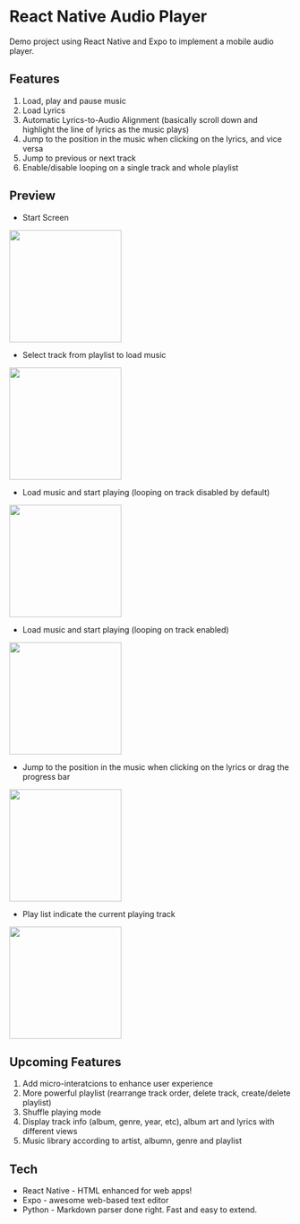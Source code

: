 # React Native Audio Player

Demo project using React Native and Expo to implement a mobile audio player. 


## Features

1) Load, play and pause music
2) Load Lyrics
3) Automatic Lyrics-to-Audio Alignment (basically scroll down and highlight the line of lyrics as the music plays)
4) Jump to the position in the music when clicking on the lyrics, and vice versa
5) Jump to previous or next track
6) Enable/disable looping on a single track and whole playlist

## Preview
* Start Screen
<div style="border: 1px soild black">
  <img src="https://github.com/shen92/React-Native-Audio-Player/blob/main/preview/IMG_2238.PNG" width="200" />
</div>

* Select track from playlist to load music
<img src="https://github.com/shen92/React-Native-Audio-Player/blob/main/preview/IMG_2239.PNG" width="200"/>

* Load music and start playing (looping on track disabled by default)
<img src="https://github.com/shen92/React-Native-Audio-Player/blob/main/preview/IMG_2240.PNG" width="200"/>

* Load music and start playing (looping on track enabled)
<img src="https://github.com/shen92/React-Native-Audio-Player/blob/main/preview/IMG_2241.PNG" width="200"/>

* Jump to the position in the music when clicking on the lyrics or drag the progress bar
<img src="https://github.com/shen92/React-Native-Audio-Player/blob/main/preview/IMG_2242.PNG" width="200"/>

* Play list indicate the current playing track
<img src="https://github.com/shen92/React-Native-Audio-Player/blob/main/preview/IMG_2243.PNG" width="200"/>


## Upcoming Features

1) Add micro-interatcions to enhance user experience
2) More powerful playlist (rearrange track order, delete track, create/delete playlist)
3) Shuffle playing mode
4) Display track info (album, genre, year, etc), album art and lyrics with different views
5) Music library according to artist, albumn, genre and playlist

## Tech

* React Native - HTML enhanced for web apps!
* Expo - awesome web-based text editor
* Python - Markdown parser done right. Fast and easy to extend.
